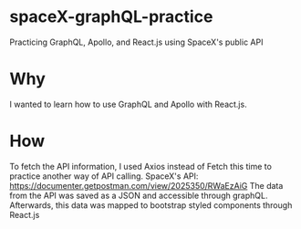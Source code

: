 # spaceX-graphQL-practice
Practicing GraphQL, Apollo, and React.js using SpaceX's public API
# Why
I wanted to learn how to use GraphQL and Apollo with React.js. 

# How
To fetch the API information, I used Axios instead of Fetch this time to practice another way of API calling.
SpaceX's API: https://documenter.getpostman.com/view/2025350/RWaEzAiG
The data from the API was saved as a JSON and accessible through graphQL. 
Afterwards, this data was mapped to bootstrap styled components through React.js
